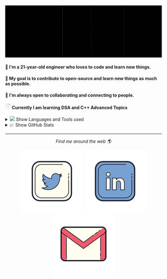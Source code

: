 <!-- markdownlint-disable-next-line -->
<p align="center">
    <img width="1000px" src="readme.gif" alt="hello">
</p>

#### :wave: I'm a 21-year-old engineer who loves to code and learn new things. <br>
#### 🎯 My goal is to contribute to open-source and learn new things as much as possible.<br>
#### 🤝 I'm always open to collaborating and connecting to people.<br>
#### <img src="https://github.com/Anuragmaurya-code/Anuragmaurya-code/blob/master/octocat-spinner.gif" height="18px"> Currently I am learning DSA and C++ Advanced Topics<br>

<details>
    <summary><img src="https://github.githubassets.com/images/mona-whisper.gif" height="27px">  Show Languages and Tools used
    </summary>
    <p align="left">
        <img src="https://github.com/Anuragmaurya-code/Anuragmaurya-code/blob/master/assests/c.svg" height="50"
            alt="C programming language" />
        <img src="https://github.com/Anuragmaurya-code/Anuragmaurya-code/blob/master/assests/c%2B%2B.svg" height="50"
            alt="C++ programming language" />
        <img src="https://github.com/Anuragmaurya-code/Anuragmaurya-code/blob/master/assests/html.svg" height="50"
            alt="HTML" />
        <img src="https://github.com/Anuragmaurya-code/Anuragmaurya-code/blob/master/assests/python.svg" height="50"
            alt="Python" />
        <img src="https://github.com/Anuragmaurya-code/Anuragmaurya-code/blob/master/assests/git.svg" height="50"
            alt="Git" />
        <img src="https://github.com/Anuragmaurya-code/Anuragmaurya-code/blob/master/assests/vscode.svg" height="50"
            alt="Visual studio code" />
        <img src="https://github.com/Anuragmaurya-code/Anuragmaurya-code/blob/master/assests/anaconda.svg" height="50"
            alt="anaconda" />
    </p>
</details>

<details>
    <summary> 📈 Show GitHub Stats</summary>
    <p align="center">

![Anurag's GitHub activity graph](https://activity-graph.herokuapp.com/graph?username=Anuragmaurya-code&theme=xcode&border_color=white)

<img width="49.7%" src="https://github-readme-stats.vercel.app/api?username=Anuragmaurya-code&show_icons=true&theme=tokyonight&hide_border=true" />
<img width="49.7%" src="https://github-readme-streak-stats.herokuapp.com/?user=Anuragmaurya-code&show_icons=true&theme=tokyonight&hide_border=true" /
    </p>
</details>
<hr>
<p align="center">
    <i>Find me around the web 🌎</i>
    <p align="center">
        <a href="https://twitter.com/Anurag_799" alt="Twitter"><img
                src="https://github.com/Anuragmaurya-code/Anuragmaurya-code/blob/master/assests/twitter.svg"></a>
        <a href="https://www.linkedin.com/in/anurag-maurya-32a88a200/" alt="Linkedin"><img
                src="https://github.com/Anuragmaurya-code/Anuragmaurya-code/blob/master/assests/linkedin.svg"></a>
        <a href="mailto:mauryaanurag375@gmail.com" alt="gmail"><img
                src="https://github.com/Anuragmaurya-code/Anuragmaurya-code/blob/master/assests/gmail.svg"></a>
    </p>
</p>
